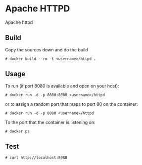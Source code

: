 # Apache HTTPD

Apache httpd


## Build

Copy the sources down and do the build

```
# docker build --rm -t <username>/httpd .
```

## Usage

To run (if port 8080 is available and open on your host):

```
# docker run -d -p 8080:8080 <username>/httpd
```

or to assign a random port that maps to port 80 on the container:

```
# docker run -d -p 8080 <username>/httpd
```

To the port that the container is listening on:

```
# docker ps
```

## Test

```
# curl http://localhost:8080
```